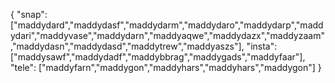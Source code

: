 {
  "snap":  ["maddydard","maddydasf","maddydarm","maddydaro","maddydarp","maddydari","maddyvase","maddydarn","maddyaqwe","maddydazx","maddyzaam","maddydasn","maddydasd","maddytrew","maddyaszs"],
  "insta": ["maddysawf","maddydadf","maddybbrag","maddygads","maddyfaar"],
  "tele":  ["maddyfarn","maddygon","maddyhars","maddyhars","maddygon"]
}
